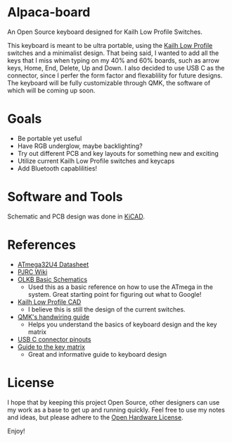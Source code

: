 # Alpaca-board
An Open Source keyboard designed for Kailh Low Profile Switches.

This keyboard is meant to be ultra portable, using the [Kailh Low Profile](https://novelkeys.xyz/products/kailh-low-profile-switches)
switches and a minimalist design. That being said, I wanted to add all the keys that I miss when typing on my 40% and 60% boards, such as arrow
keys, Home, End, Delete, Up and Down. I also decided to use USB C as the connector, since I perfer the form factor and flexablility for future
designs. The keyboard will be fully customizable through QMK, the software of which will be coming up soon.

# Goals
 - Be portable yet useful
 - Have RGB underglow, maybe backlighting?
 - Try out different PCB and key layouts for something new and exciting
 - Utilize current Kailh Low Profile switches and keycaps 
 - Add Bluetooth capablilities!

# Software and Tools
Schematic and PCB design was done in [KiCAD](http://kicad-pcb.org/). 

# References
 - [ATmega32U4 Datasheet](https://cdn.sparkfun.com/datasheets/Dev/Arduino/Boards/ATMega32U4.pdf)
 - [PJRC Wiki](https://www.pjrc.com/)
 - [OLKB Basic Schematics](https://github.com/olkb/olkb_parts/blob/master/planck/schematic.pdf)
    - Used this as a basic reference on how to use the ATmega in the system. Great starting point for figuring out what to Google!
 - [Kailh Low Profile CAD](https://github.com/keyboardio/keyswitch_documentation/blob/master/datasheets/Kailh/PG135001D02.pdf)
    - I believe this is still the design of the current switches. 
 - [QMK's handwiring guide](https://docs.qmk.fm/#/hand_wire)
    - Helps you understand the basics of keyboard design and the key matrix
 - [USB C connector pinouts](https://en.wikipedia.org/wiki/USB-C#Connector_pinouts)
 - [Guide to the key matrix](http://blog.komar.be/how-to-make-a-keyboard-the-matrix/)
    - Great and informative guide to keyboard design

# License
I hope that by keeping this project Open Source, other designers can use my work as a base to get up and running quickly. Feel free to use my 
notes and ideas, but please adhere to the [Open Hardware License](https://www.oshwa.org/definition/).

Enjoy!
